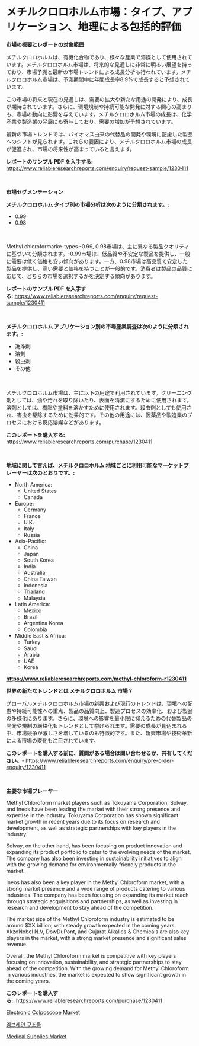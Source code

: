 <p><h1>メチルクロロホルム市場：タイプ、アプリケーション、地理による包括的評価</h1></p><p><strong>市場の概要とレポートの対象範囲</strong></p>
<p><p>メチルクロロホルムは、有機化合物であり、様々な産業で溶媒として使用されています。メチルクロロホルム市場は、将来的な見通しに非常に明るい展望を持っており、市場予測と最新の市場トレンドによる成長分析も行われています。メチルクロロホルム市場は、予測期間中に年間成長率8.9%で成長すると予想されています。</p><p>この市場の将来と現在の見通しは、需要の拡大や新たな用途の開発により、成長が期待されています。さらに、環境規制や持続可能な開発に対する関心の高まりも、市場の動向に影響を与えています。メチルクロロホルム市場の成長は、化学産業や製造業の発展にも寄与しており、需要の増加が予想されています。</p><p>最新の市場トレンドでは、バイオマス由来の代替品の開発や環境に配慮した製品へのシフトが見られます。これらの要因により、メチルクロロホルム市場の成長が促進され、市場の将来性が高まっていると言えます。</p></p>
<p><strong>レポートのサンプル PDF を入手する:</strong> <a href="https://www.reliableresearchreports.com/enquiry/request-sample/1230411">https://www.reliableresearchreports.com/enquiry/request-sample/1230411</a></p>
<p>&nbsp;</p>
<p><strong>市場セグメンテーション</strong></p>
<p><strong>メチルクロロホルム タイプ別の市場分析は次のように分類されます。:</strong></p>
<p><ul><li>0.99</li><li>0.98</li></ul></p>
<p>&nbsp;</p>
<p><p>Methyl chloroformarke-types -0.99, 0.98市場は、主に異なる製品クオリティに基づいて分類されます。-0.99市場は、低品質や不安定な製品を提供し、一般に需要は低く価格も安い傾向があります。一方、0.98市場は高品質で安定した製品を提供し、高い需要と価格を持つことが一般的です。消費者は製品の品質に応じて、どちらの市場を選択するかを決定する傾向があります。</p></p>
<p><strong>レポートのサンプル PDF を入手する:</strong>&nbsp;<a href="https://www.reliableresearchreports.com/enquiry/request-sample/1230411">https://www.reliableresearchreports.com/enquiry/request-sample/1230411</a></p>
<p>&nbsp;</p>
<p><strong> メチルクロロホルム アプリケーション別の市場産業調査は次のように分類されます。:</strong></p>
<p><ul><li>洗浄剤</li><li>溶剤</li><li>殺虫剤</li><li>その他</li></ul></p>
<p>&nbsp;</p>
<p><p>メチルクロロホルム市場は、主に以下の用途で利用されています。クリーニング剤としては、油や汚れを取り除いたり、表面を清潔にするために使用されます。溶剤としては、樹脂や塗料を溶かすために使用されます。殺虫剤としても使用され、害虫を駆除するために効果的です。その他の用途には、医薬品や製造業のプロセスにおける反応溶媒などがあります。</p></p>
<p><strong>このレポートを購入する:</strong>&nbsp; <a href="https://www.reliableresearchreports.com/purchase/1230411">https://www.reliableresearchreports.com/purchase/1230411</a></p>
<p>&nbsp;</p>
<p><strong>地域に関して言えば、メチルクロロホルム 地域ごとに利用可能なマーケットプレーヤーは次のとおりです。:</strong></p>
<p><ul>
    <li>
        North America:
        <ul>
            <li>United States</li>
            <li>Canada</li>
        </ul>
    </li>
    <li>
        Europe:
        <ul>
            <li>Germany</li>
            <li>France</li>
            <li>U.K.</li>
            <li>Italy</li>
            <li>Russia</li>
        </ul>
    </li>
    <li>
        Asia-Pacific:
        <ul>
            <li>China</li>
            <li>Japan</li>
            <li>South Korea</li>
            <li>India</li>
            <li>Australia</li>
            <li>China Taiwan</li>
            <li>Indonesia</li>
            <li>Thailand</li>
            <li>Malaysia</li>
        </ul>
    </li>
    <li>
        Latin America:
        <ul>
            <li>Mexico</li>
            <li>Brazil</li>
            <li>Argentina Korea</li>
            <li>Colombia</li>
        </ul>
    </li>
    <li>
        Middle East & Africa:
        <ul>
            <li>Turkey</li>
            <li>Saudi</li>
            <li>Arabia</li>
            <li>UAE</li>
            <li>Korea</li>
        </ul>
    </li>
    </ul></p>
<p><strong><a href="https://www.reliableresearchreports.com/methyl-chloroform-r1230411">https://www.reliableresearchreports.com/methyl-chloroform-r1230411</a></strong>&nbsp;</p>
<p><strong>世界の新たなトレンドとは メチルクロロホルム 市場？</strong></p>
<p><p>グローバルメチルクロロホルム市場の新興および現行のトレンドは、環境への配慮や持続可能性への重点、製品の品質向上、製造プロセスの効率化、および製品の多様化にあります。さらに、環境への影響を最小限に抑えるための代替製品の開発や規制の厳格化もトレンドとして挙げられます。需要の成長が見込まれる中、市場競争が激しさを増しているのも特徴的です。また、新興市場や技術革新による市場の変化も注目されています。</p></p>
<p><strong>このレポートを購入する前に、質問がある場合は問い合わせるか、共有してください。</strong>- <a href="https://www.reliableresearchreports.com/enquiry/pre-order-enquiry/1230411">https://www.reliableresearchreports.com/enquiry/pre-order-enquiry/1230411</a></p>
<p>&nbsp;</p>
<p><strong>主要な市場プレーヤー</strong></p>
<p><p>Methyl Chloroform market players such as Tokuyama Corporation, Solvay, and Ineos have been leading the market with their strong presence and expertise in the industry. Tokuyama Corporation has shown significant market growth in recent years due to its focus on research and development, as well as strategic partnerships with key players in the industry.</p><p>Solvay, on the other hand, has been focusing on product innovation and expanding its product portfolio to cater to the evolving needs of the market. The company has also been investing in sustainability initiatives to align with the growing demand for environmentally-friendly products in the market.</p><p>Ineos has also been a key player in the Methyl Chloroform market, with a strong market presence and a wide range of products catering to various industries. The company has been focusing on expanding its market reach through strategic acquisitions and partnerships, as well as investing in research and development to stay ahead of the competition.</p><p>The market size of the Methyl Chloroform industry is estimated to be around $XX billion, with steady growth expected in the coming years. AkzoNobel N.V, DowDuPont, and Gujarat Alkalies & Chemicals are also key players in the market, with a strong market presence and significant sales revenue.</p><p>Overall, the Methyl Chloroform market is competitive with key players focusing on innovation, sustainability, and strategic partnerships to stay ahead of the competition. With the growing demand for Methyl Chloroform in various industries, the market is expected to show significant growth in the coming years.</p></p>
<p><strong>このレポートを購入する:</strong>&nbsp;&nbsp;<a href="https://www.reliableresearchreports.com/purchase/1230411">https://www.reliableresearchreports.com/purchase/1230411</a></p>
<p><p><a href="https://invited-way-688.notion.site/Electronic-Colposcope-Market-Size-and-Market-Trends-Complete-Industry-Overview-2024-to-2031-b89026d1abc74ee099c383cec0c0522d">Electronic Colposcope Market</a></p><p><a href="https://medium.com/@jomosley1999/%EB%A7%89%EA%B5%AC%EC%A1%B0-%EC%8B%9C%EC%9E%A5-%EC%8B%9C%EC%9E%A5-%EC%A0%90%EC%9C%A0%EC%9C%A8-%EC%8B%9C%EC%9E%A5-%ED%8A%B8%EB%A0%8C%EB%93%9C-%EB%B0%8F-%EB%AF%B8%EB%9E%98-%EC%84%B1%EC%9E%A5-%ED%83%90%EC%83%89-fd1b956e63d9">멤브레인 구조물</a></p><p><a href="https://butternut-bug-553.notion.site/Medical-Supplies-Market-Focuses-on-Market-Share-Size-and-Projected-Forecast-Till-2031-fa29876e60fa410b87bb10c1f10eaac6">Medical Supplies Market</a></p></p>